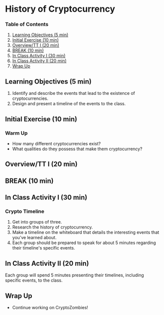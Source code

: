 # History of Cryptocurrency

### Table of Contents

1. [Learning Objectives (5 min)](#learning-objectives-5-min)
2. [Initial Exercise (10 min)](#initial-exercise-10-min)
3. [Overview/TT I (20 min)](#overviewtt-i-20-min)
4. [BREAK (10 min)](#break-10-min)
5. [In Class Activity I (30 min)](#in-class-activity-i-30-min)
6. [In Class Activity II (20 min)](#in-class-activity-ii-20-min)
7. [Wrap Up](#wrap-up)

## Learning Objectives (5 min)

1. Identify and describe the events that lead to the existence of cryptocurrencies.
2. Design and present a timeline of the events to the class.

## Initial Exercise (10 min)

### Warm Up

- How many different cryptocurrencies exist?
- What qualities do they possess that make them cryptocurrency?

## Overview/TT I (20 min)

## BREAK (10 min)

## In Class Activity I (30 min)

### Crypto Timeline

1. Get into groups of three.
2. Research the history of cryptocurrency.
3. Make a timeline on the whiteboard that details the interesting events that you've learned about.
4. Each group should be prepared to speak for about 5 minutes regarding their timeline's specific events.

## In Class Activity II (20 min)

Each group will spend 5 minutes presenting their timelines, including specific events, to the class.

## Wrap Up

- Continue working on CryptoZombies!
